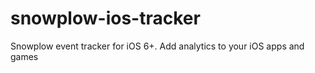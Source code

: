 snowplow-ios-tracker
====================

Snowplow event tracker for iOS 6+. Add analytics to your iOS apps and games
